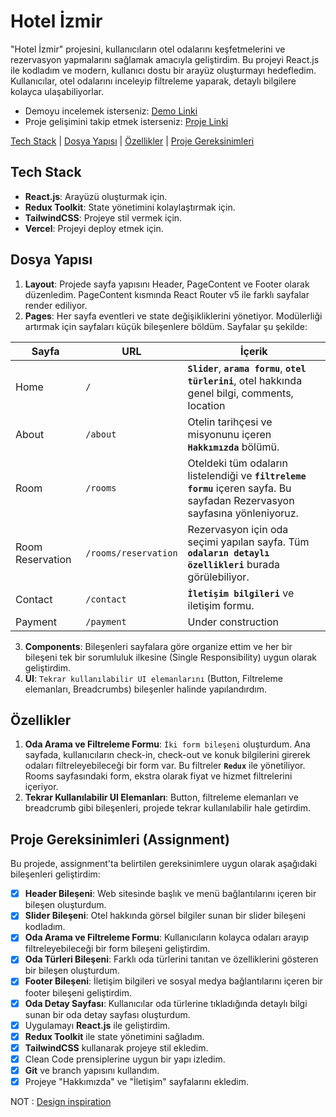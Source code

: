 # Hotel İzmir

"Hotel İzmir" projesini, kullanıcıların otel odalarını keşfetmelerini ve rezervasyon yapmalarını sağlamak amacıyla geliştirdim. Bu projeyi React.js ile kodladım ve modern, kullanıcı dostu bir arayüz oluşturmayı hedefledim. Kullanıcılar, otel odalarını inceleyip filtreleme yaparak, detaylı bilgilere kolayca ulaşabiliyorlar.

- Demoyu incelemek isterseniz: [Demo Linki](https://hotel-website-murex.vercel.app)
- Proje gelişimini takip etmek isterseniz: [Proje Linki](https://github.com/users/ilsusunal/projects/3)

[Tech Stack](#tech-stack) | [Dosya Yapısı](#dosya-yapısı) | [Özellikler](#özellikler) | [Proje Gereksinimleri](#proje-gereksinimleri-assignment)

## Tech Stack

- **React.js**: Arayüzü oluşturmak için.
- **Redux Toolkit**: State yönetimini kolaylaştırmak için.
- **TailwindCSS**: Projeye stil vermek için.
- **Vercel**: Projeyi deploy etmek için.

## Dosya Yapısı

1. **Layout**: Projede sayfa yapısını Header, PageContent ve Footer olarak düzenledim. PageContent kısmında React Router v5 ile farklı sayfalar render ediliyor.
2. **Pages**: Her sayfa eventleri ve state değişikliklerini yönetiyor. Modülerliği artırmak için sayfaları küçük bileşenlere böldüm. Sayfalar şu şekilde:
   
| **Sayfa**             | **URL**                    | **İçerik**                                                         |
|-----------------------|----------------------------|---------------------------------------------------------------------|
| Home                  | `/`                        | **`Slider`**, **`arama formu`**, **`otel türlerini`**, otel hakkında genel bilgi, comments, location|
| About                 | `/about`                   | Otelin tarihçesi ve misyonunu içeren **`Hakkımızda`** bölümü.            |
| Room                  | `/rooms`                   | Oteldeki tüm odaların listelendiği ve **`filtreleme formu`** içeren sayfa. Bu sayfadan Rezervasyon sayfasına yönleniyoruz.|
| Room Reservation       | `/rooms/reservation`       | Rezervasyon için oda seçimi yapılan sayfa. Tüm **`odaların detaylı özellikleri`** burada görülebiliyor.|
| Contact               | `/contact`                 | **`İletişim bilgileri`** ve iletişim formu.  |
| Payment               | `/payment`                 | Under construction                             |

3. **Components**: Bileşenleri sayfalara göre organize ettim ve her bir bileşeni tek bir sorumluluk ilkesine (Single Responsibility) uygun olarak geliştirdim.
4. **UI**: `Tekrar kullanılabilir UI elemanlarını` (Button, Filtreleme elemanları, Breadcrumbs) bileşenler halinde yapılandırdım.

## Özellikler

1. **Oda Arama ve Filtreleme Formu**: `İki form bileşeni` oluşturdum. Ana sayfada, kullanıcıların check-in, check-out ve konuk bilgilerini girerek odaları filtreleyebileceği bir form var. Bu filtreler **`Redux`** ile yönetiliyor. Rooms sayfasındaki form, ekstra olarak fiyat ve hizmet filtrelerini içeriyor.
2. **Tekrar Kullanılabilir UI Elemanları**: Button, filtreleme elemanları ve breadcrumb gibi bileşenleri, projede tekrar kullanılabilir hale getirdim.

## Proje Gereksinimleri (Assignment)

Bu projede, assignment'ta belirtilen gereksinimlere uygun olarak aşağıdaki bileşenleri geliştirdim:

- [x] **Header Bileşeni**: Web sitesinde başlık ve menü bağlantılarını içeren bir bileşen oluşturdum.
- [x] **Slider Bileşeni**: Otel hakkında görsel bilgiler sunan bir slider bileşeni kodladım.
- [x] **Oda Arama ve Filtreleme Formu**: Kullanıcıların kolayca odaları arayıp filtreleyebileceği bir form bileşeni geliştirdim.
- [x] **Oda Türleri Bileşeni**: Farklı oda türlerini tanıtan ve özelliklerini gösteren bir bileşen oluşturdum.
- [x] **Footer Bileşeni**: İletişim bilgileri ve sosyal medya bağlantılarını içeren bir footer bileşeni geliştirdim.
- [x] **Oda Detay Sayfası**: Kullanıcılar oda türlerine tıkladığında detaylı bilgi sunan bir oda detay sayfası oluşturdum.
- [x] Uygulamayı **React.js** ile geliştirdim.
- [x] **Redux Toolkit** ile state yönetimini sağladım.
- [x] **TailwindCSS** kullanarak projeye stil ekledim.
- [x] Clean Code prensiplerine uygun bir yapı izledim.
- [x] **Git** ve branch yapısını kullandım.
- [x] Projeye "Hakkımızda" ve "İletişim" sayfalarını ekledim.

NOT : [Design inspiration](https://www.behance.net/gallery/195752531/Hotel-California?tracking_source=search_projects|Hotel+Website+Design&l=20)
